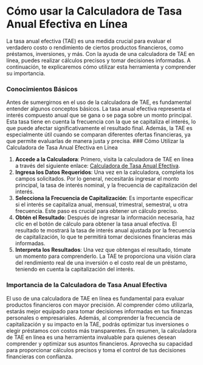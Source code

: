 Cómo usar la Calculadora de Tasa Anual Efectiva en Línea
========================================================

La tasa anual efectiva (TAE) es una medida crucial para evaluar el verdadero costo o rendimiento de ciertos productos financieros, como préstamos, inversiones, y más. Con la ayuda de una calculadora de TAE en línea, puedes realizar cálculos precisos y tomar decisiones informadas. A continuación, te explicaremos cómo utilizar esta herramienta y comprender su importancia.

### Conocimientos Básicos

Antes de sumergirnos en el uso de la calculadora de TAE, es fundamental entender algunos conceptos básicos. La tasa anual efectiva representa el interés compuesto anual que se gana o se paga sobre un monto principal. Esta tasa tiene en cuenta la frecuencia con la que se capitaliza el interés, lo que puede afectar significativamente el resultado final. Además, la TAE es especialmente útil cuando se comparan diferentes ofertas financieras, ya que permite evaluarlas de manera justa y precisa. ### Cómo Utilizar la Calculadora de Tasa Anual Efectiva en Línea

1. **Accede a la Calculadora**: Primero, visita la calculadora de TAE en línea a través del siguiente enlace: [Calculadora de Tasa Anual Efectiva](https://www.onlinecalculatorsfree.com/es/financial/effective-annual-rate-calculator.html).
2. **Ingresa los Datos Requeridos**: Una vez en la calculadora, completa los campos solicitados. Por lo general, necesitarás ingresar el monto principal, la tasa de interés nominal, y la frecuencia de capitalización del interés.
3. **Selecciona la Frecuencia de Capitalización**: Es importante especificar si el interés se capitaliza anual, mensual, trimestral, semestral, u otra frecuencia. Este paso es crucial para obtener un cálculo preciso.
4. **Obtén el Resultado**: Después de ingresar la información necesaria, haz clic en el botón de cálculo para obtener la tasa anual efectiva. El resultado te mostrará la tasa de interés anual ajustada por la frecuencia de capitalización, lo que te permitirá tomar decisiones financieras más informadas.
5. **Interpreta los Resultados**: Una vez que obtengas el resultado, tómate un momento para comprenderlo. La TAE te proporciona una visión clara del rendimiento real de una inversión o el costo real de un préstamo, teniendo en cuenta la capitalización del interés.

### Importancia de la Calculadora de Tasa Anual Efectiva

El uso de una calculadora de TAE en línea es fundamental para evaluar productos financieros con mayor precisión. Al comprender cómo utilizarla, estarás mejor equipado para tomar decisiones informadas en tus finanzas personales o empresariales. Además, al comprender la frecuencia de capitalización y su impacto en la TAE, podrás optimizar tus inversiones o elegir préstamos con costos más transparentes. En resumen, la calculadora de TAE en línea es una herramienta invaluable para quienes desean comprender y optimizar sus asuntos financieros. Aprovecha su capacidad para proporcionar cálculos precisos y toma el control de tus decisiones financieras con confianza.